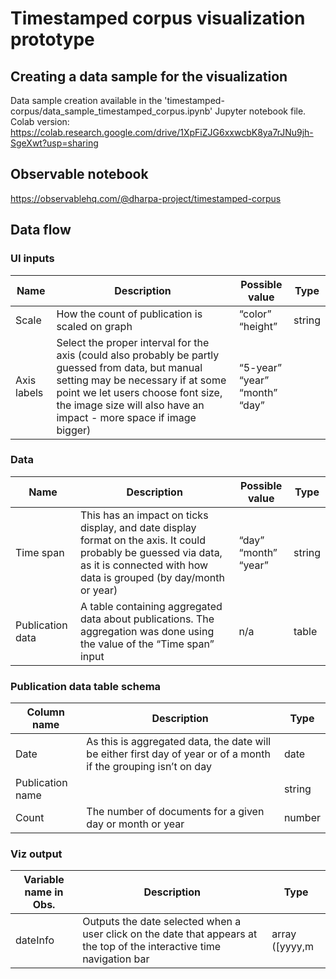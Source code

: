 # Timestamped corpus visualization prototype
## Creating a data sample for the visualization
Data sample creation available in the 'timestamped-corpus/data_sample_timestamped_corpus.ipynb' Jupyter notebook file.</br>
Colab version: https://colab.research.google.com/drive/1XpFiZJG6xxwcbK8ya7rJNu9jh-SgeXwt?usp=sharing

## Observable notebook 
https://observablehq.com/@dharpa-project/timestamped-corpus
## Data flow

### UI inputs

|Name|Description|Possible value|Type|
|---|---|---|---|
|Scale|How the count of publication is scaled on graph|“color”</br>“height”|string|
|Axis labels|Select the proper interval for the axis (could also probably be partly guessed from data, but manual setting may be necessary if at some point we let users choose font size, the image size will also have an impact - more space if image bigger) | “5-year”</br>“year”</br>“month”</br>“day”</br> |

### Data

|   Name  	|   Description	|   Possible value	|  Type 	|
|---	|---	|---	|---	|
|   Time span	|   This has an impact on ticks display, and date display format on the axis. It could probably be guessed via data, as it is connected with how data is grouped (by day/month or year)	|   “day”</br>“month”</br>“year”	|   	string|
|  Publication data	|   A table containing aggregated data about publications. The aggregation was done using the value of the “Time span” input	|   n/a	|   	table|

### Publication data table schema

|   Column name 	|   Description	|  Type 	|
|---	|---	|---	|
|  Date |   As this is aggregated data, the date will be either first day of year or of a month if the grouping isn’t on day	|   date	|
|  Publication name |   	|   string	|
|  Count |  The number of documents for a given day or month or year 	|   number	|

### Viz output

|Variable name in Obs.|Description|Type|
|---|---|---|
|dateInfo|Outputs the date selected when a user click on the date that appears at the top of the interactive time navigation bar|array ([yyyy,m|mm,d|dd])|

